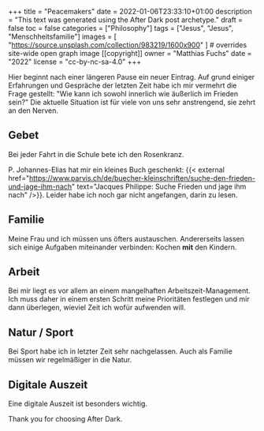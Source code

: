 +++
title = "Peacemakers"
date = 2022-01-06T23:33:10+01:00
description = "This text was generated using the After Dark post archetype."
draft = false
toc = false
categories = ["Philosophy"]
tags = ["Jesus", "Jesus", "Menschheitsfamilie"]
images = [
  "https://source.unsplash.com/collection/983219/1600x900"
] # overrides site-wide open graph image
[[copyright]]
  owner = "Matthias Fuchs"
  date = "2022"
  license = "cc-by-nc-sa-4.0"
+++

Hier beginnt nach einer längeren Pause ein neuer Eintrag. Auf grund einiger Erfahrungen und Gespräche der letzten Zeit habe ich mir vermehrt die Frage gestellt: "Wie kann ich sowohl innerlich wie äußerlich im Frieden sein?" Die aktuelle Situation ist für viele von uns sehr anstrengend, sie zehrt an den Nerven. 

## Gebet
Bei jeder Fahrt in die Schule bete ich den Rosenkranz.

P. Johannes-Elias hat mir ein kleines Buch geschenkt: {{< external href="https://www.parvis.ch/de/buecher-kleinschriften/suche-den-frieden-und-jage-ihm-nach" text="Jacques Philippe: Suche Frieden und jage ihm nach" />}}. Leider habe ich noch gar nicht angefangen, darin zu lesen. 

## Familie
Meine Frau und ich müssen uns öfters austauschen. Andererseits lassen sich einige Aufgaben miteinander verbinden: Kochen **mit** den Kindern. 

## Arbeit
Bei mir liegt es vor allem an einem mangelhaften Arbeitszeit-Management. Ich muss daher in einem ersten Schritt meine Prioritäten festlegen und mir dann überlegen, wieviel Zeit ich wofür aufwenden will.

## Natur / Sport
Bei Sport habe ich in letzter Zeit sehr nachgelassen. Auch als Familie müssen wir regelmäßiger in die Natur.

## Digitale Auszeit
Eine digitale Auszeit ist besonders wichtig.

Thank you for choosing After Dark.
